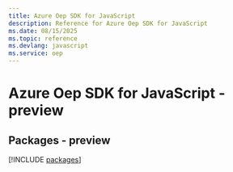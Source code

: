 ```yaml
---
title: Azure Oep SDK for JavaScript
description: Reference for Azure Oep SDK for JavaScript
ms.date: 08/15/2025
ms.topic: reference
ms.devlang: javascript
ms.service: oep
---
```

# Azure Oep SDK for JavaScript - preview
## Packages - preview
[!INCLUDE [packages](oep-index.md)]